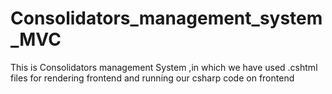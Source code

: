 # Consolidators_management_system_MVC
This is Consolidators management System ,in 
which we have used .cshtml files for rendering frontend and running our
csharp code on frontend
